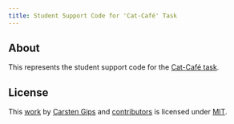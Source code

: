 ```yaml
---
title: Student Support Code for 'Cat-Café' Task
---
```


<!-- pandoc -s -f markdown -t markdown --columns=94 --reference-links=true README.md -->

## About

This represents the student support code for the [Cat-Café task].

## License

This [work] by [Carsten Gips] and [contributors] is licensed under [MIT].

  [Cat-Café task]: https://github.com/Programmiermethoden-CampusMinden/Prog2-Lecture/blob/master/homework/b07.md
  [work]: https://github.com/Programmiermethoden-CampusMinden/prog2_ybel_catcafe
  [Carsten Gips]: https://github.com/cagix
  [contributors]: https://github.com/Programmiermethoden-CampusMinden/prog2_ybel_catcafe/graphs/contributors
  [MIT]: LICENSE.md
